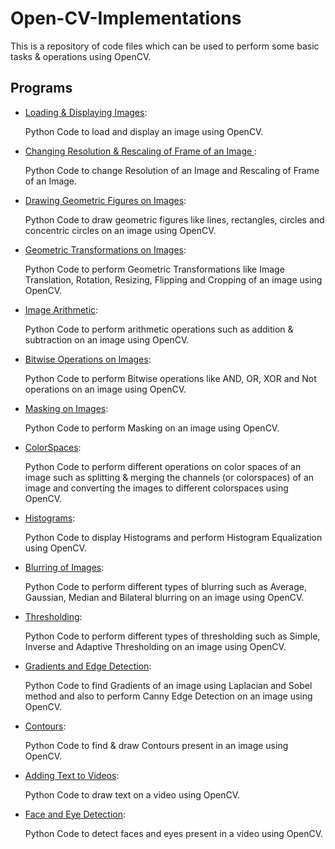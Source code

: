 # Open-CV-Implementations


This is a repository of code files which can be used to perform some basic tasks & operations using OpenCV.


## Programs

* [Loading & Displaying Images](https://github.com/altruistcoder/Open-CV-Implementations/blob/master/loading_displaying_images.ipynb):

  Python Code to load and display an image using OpenCV.

* [Changing Resolution & Rescaling of Frame of an Image ](https://github.com/altruistcoder/Open-CV-Implementations/blob/master/changing_resolution_and_scaling.ipynb):

  Python Code to change Resolution of an Image and Rescaling of Frame of an Image.

* [Drawing Geometric Figures on Images](https://github.com/altruistcoder/Open-CV-Implementations/blob/master/drawing_figures_on_image.ipynb):

  Python Code to draw geometric figures like lines, rectangles, circles and concentric circles on an image using OpenCV.

* [Geometric Transformations on Images](https://github.com/altruistcoder/Open-CV-Implementations/blob/master/geometric_transformations.ipynb):

  Python Code to perform Geometric Transformations like Image Translation, Rotation, Resizing, Flipping and Cropping of an image using OpenCV.

* [Image Arithmetic](https://github.com/altruistcoder/Open-CV-Implementations/blob/master/image_arithmetic.ipynb):

  Python Code to perform arithmetic operations such as addition & subtraction on an image using OpenCV.

* [Bitwise Operations on Images](https://github.com/altruistcoder/Open-CV-Implementations/blob/master/bitwise_operations.ipynb):

  Python Code to perform Bitwise operations like AND, OR, XOR and Not operations on an image using OpenCV.

* [Masking on Images](https://github.com/altruistcoder/Open-CV-Implementations/blob/master/masking.ipynb):

  Python Code to perform Masking on an image using OpenCV.

* [ColorSpaces](https://github.com/altruistcoder/Open-CV-Implementations/blob/master/colorspaces.ipynb):

  Python Code to perform different operations on color spaces of an image such as splitting & merging the channels (or colorspaces) of an image and converting the images to different colorspaces using OpenCV.

* [Histograms](https://github.com/altruistcoder/Open-CV-Implementations/blob/master/histograms.ipynb):

  Python Code to display Histograms and perform Histogram Equalization using OpenCV.

* [Blurring of Images](https://github.com/altruistcoder/Open-CV-Implementations/blob/master/blurring.ipynb):

  Python Code to perform different types of blurring such as Average, Gaussian, Median and Bilateral blurring on an image using OpenCV.

* [Thresholding](https://github.com/altruistcoder/Open-CV-Implementations/blob/master/blurring.ipynb):

  Python Code to perform different types of thresholding such as Simple, Inverse and Adaptive Thresholding on an image using OpenCV.

* [Gradients and Edge Detection](https://github.com/altruistcoder/Open-CV-Implementations/blob/master/gradients_and_edge_detection.ipynb):

  Python Code to find Gradients of an image using Laplacian and Sobel method and also to perform Canny Edge Detection on an image using OpenCV.

* [Contours](https://github.com/altruistcoder/Open-CV-Implementations/blob/master/contours.ipynb):

  Python Code to find & draw Contours present in an image using OpenCV.

* [Adding Text to Videos](https://github.com/altruistcoder/Open-CV-Implementations/blob/master/text_on_video.ipynb):

  Python Code to draw text on a video using OpenCV.

* [Face and Eye Detection](https://github.com/altruistcoder/Open-CV-Implementations/blob/master/face_and_eye_detection.ipynb):

  Python Code to detect faces and eyes present in a video using OpenCV.
